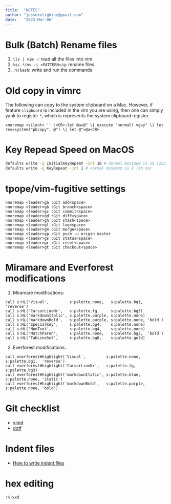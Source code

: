```yaml
---
title:  "NOTES"
author: "jessekelighine@gmail.com"
date:   "2022-Mar-06"
---
```


# Bulk (Batch) Rename files

1. `\ls | vim -`: read all the files into vim
2. `%s/.*/mv -i <PATTERN>/g`: rename files
3. `:%!bash`: write and run the commands

# Old copy in vimrc

The following can copy to the system clipboard on a Mac.  However, if feature
`clipboard` is included in the vim you are using, then one can simply yank to
register `*`, which is represents the system clipboard register.

```vim
xnoremap <silent> '' :<CR>:let @a=@" \| execute "normal! vgvy" \| let res=system("pbcopy", @") \| let @"=@a<CR>
```

# Key Repead Speed on MacOS

```sh
defaults write -g InitialKeyRepeat -int 10 # normal minimum is 15 (225 ms)
defaults write -g KeyRepeat -int 1 # normal minimum is 2 (30 ms)
```

# tpope/vim-fugitive settings

```vim
nnoremap <leader>ga :Git add<space>
nnoremap <leader>gb :Git branch<space>
nnoremap <leader>gc :Git commit<space>
nnoremap <leader>gd :Git diff<space>
nnoremap <leader>gh :Git stash<space>
nnoremap <leader>gl :Git log<space>
nnoremap <leader>gm :Git merge<space>
nnoremap <leader>gp :Git push -u origin master
nnoremap <leader>gs :Git status<space>
nnoremap <leader>gr :Git reset<space>
nnoremap <leader>gt :Git checkout<space>
```

# Miramare and Everforest modifications

1. Miramare modifications:

```vim
call s:HL('Visual',         s:palette.none,   s:palette.bg1,  'reverse')
call s:HL('CursorLineNr',   s:palette.fg,     s:palette.bg3)
call s:HL('markdownItalic', s:palette.purple, s:palette.none)
call s:HL('markdownBold',   s:palette.purple, s:palette.none, 'bold')
call s:HL('SpecialKey',     s:palette.bg4,    s:palette.none)
call s:HL('NonText',        s:palette.bg4,    s:palette.none)
call s:HL('MatchParen',     s:palette.none,   s:palette.bg3,  'bold')
call s:HL('TabLineSel',     s:palette.bg0,    s:palette.gold)
```

2. Everforest modifications:

```vim
call everforest#highlight('Visual',         s:palette.none,   s:palette.bg1,  'reverse')
call everforest#highlight('CursorLineNr',   s:palette.fg,     s:palette.bg3)
call everforest#highlight('markdownItalic', s:palette.blue,   s:palette.none, 'italic')
call everforest#highlight('markdownBold',   s:palette.purple, s:palette.none, 'bold')
```

# Git checklist

- [vimd](~/.vimdotfiles.zsh)
- [dotf](~/.dotfiles.zsh)

# Indent files

- [How to write indent files](https://psy.swansea.ac.uk/staff/carter/vim/vim_indent.htm)

# hex editing

```sh
:%!xxd
```
